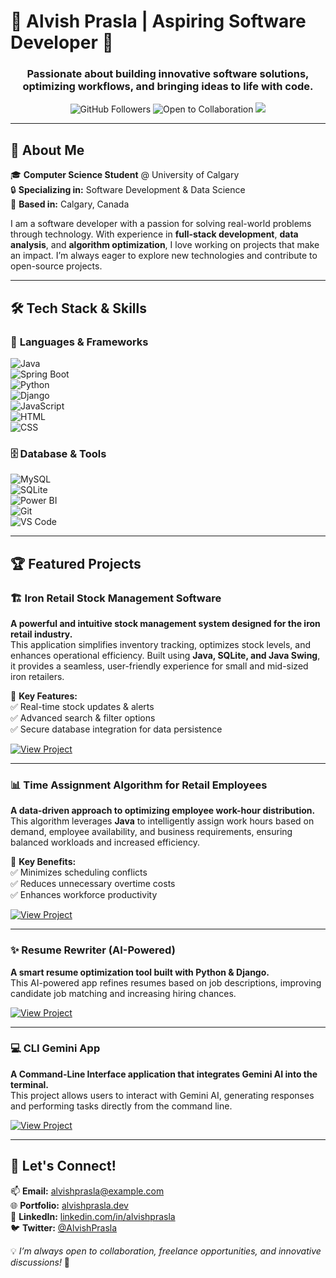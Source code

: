 # 🌟 Alvish Prasla | Aspiring Software Developer 🚀  

<h3 align="center">Passionate about building innovative software solutions, optimizing workflows, and bringing ideas to life with code.</h3>

<p align="center">
  <img src="https://img.shields.io/github/followers/alvishprasla11?style=flat-square&logo=github" alt="GitHub Followers">
  <img src="https://img.shields.io/badge/Open%20to%20Collaboration-Yes-brightgreen?style=flat-square" alt="Open to Collaboration">
  <img src="https://img.shields.io/badge/Status-Active-blue?style=flat-square">
</p>

---

## 🚀 About Me  
🎓 **Computer Science Student** @ University of Calgary  
🔒 **Specializing in:** Software Development & Data Science  
📍 **Based in:** Calgary, Canada  

I am a software developer with a passion for solving real-world problems through technology. With experience in **full-stack development**, **data analysis**, and **algorithm optimization**, I love working on projects that make an impact. I’m always eager to explore new technologies and contribute to open-source projects.  

---

## 🛠️ Tech Stack & Skills  

### 🚀 **Languages & Frameworks**  
![Java](https://img.shields.io/badge/Java-%23ED8B00.svg?style=for-the-badge&logo=openjdk&logoColor=white)  
![Spring Boot](https://img.shields.io/badge/Spring%20Boot-6DB33F?style=for-the-badge&logo=springboot&logoColor=white)  
![Python](https://img.shields.io/badge/Python-3776AB?style=for-the-badge&logo=python&logoColor=white)  
![Django](https://img.shields.io/badge/Django-092E20?style=for-the-badge&logo=django&logoColor=white)  
![JavaScript](https://img.shields.io/badge/JavaScript-F7DF1E?style=for-the-badge&logo=javascript&logoColor=black)  
![HTML](https://img.shields.io/badge/HTML-E34F26?style=for-the-badge&logo=html5&logoColor=white)  
![CSS](https://img.shields.io/badge/CSS-1572B6?style=for-the-badge&logo=css3&logoColor=white)  

### 🗄️ **Database & Tools**  
![MySQL](https://img.shields.io/badge/MySQL-4479A1?style=for-the-badge&logo=mysql&logoColor=white)  
![SQLite](https://img.shields.io/badge/SQLite-003B57?style=for-the-badge&logo=sqlite&logoColor=white)  
![Power BI](https://img.shields.io/badge/Power%20BI-F2C811?style=for-the-badge&logo=powerbi&logoColor=black)  
![Git](https://img.shields.io/badge/Git-F05032?style=for-the-badge&logo=git&logoColor=white)  
![VS Code](https://img.shields.io/badge/VS%20Code-007ACC?style=for-the-badge&logo=visualstudiocode&logoColor=white)  

---

## 🏆 Featured Projects  

### 🏗️ Iron Retail Stock Management Software  
**A powerful and intuitive stock management system designed for the iron retail industry.**  
This application simplifies inventory tracking, optimizes stock levels, and enhances operational efficiency. Built using **Java, SQLite, and Java Swing**, it provides a seamless, user-friendly experience for small and mid-sized iron retailers.  

🔹 **Key Features:**  
✅ Real-time stock updates & alerts  
✅ Advanced search & filter options  
✅ Secure database integration for data persistence  

[![View Project](https://img.shields.io/badge/GitHub-View_Project-blue?style=for-the-badge&logo=github)](https://github.com/alvishprasla11/StockManagementSoftwareForIronRetailBusinesses)  

---

### 📊 Time Assignment Algorithm for Retail Employees  
**A data-driven approach to optimizing employee work-hour distribution.**  
This algorithm leverages **Java** to intelligently assign work hours based on demand, employee availability, and business requirements, ensuring balanced workloads and increased efficiency.  

🔹 **Key Benefits:**  
✅ Minimizes scheduling conflicts  
✅ Reduces unnecessary overtime costs  
✅ Enhances workforce productivity  

[![View Project](https://img.shields.io/badge/GitHub-View_Project-blue?style=for-the-badge&logo=github)](https://github.com/alvishprasla11/StockManagementSoftwareForIronRetailBusinesses)  

---

### ✨ Resume Rewriter (AI-Powered)  
**A smart resume optimization tool built with Python & Django.**  
This AI-powered app refines resumes based on job descriptions, improving candidate job matching and increasing hiring chances.  

[![View Project](https://img.shields.io/badge/GitHub-View_Project-purple?style=for-the-badge&logo=github)](https://github.com/alvishprasla11/ResumeRewriterAI)  

---

### 💻 CLI Gemini App  
**A Command-Line Interface application that integrates Gemini AI into the terminal.**  
This project allows users to interact with Gemini AI, generating responses and performing tasks directly from the command line.  

[![View Project](https://img.shields.io/badge/GitHub-View_Project-orange?style=for-the-badge&logo=github)](https://github.com/alvishprasla11/CLI-Gemini-App)  

---

## 🤝 Let's Connect!  
📫 **Email:** alvishprasla@example.com  
🌐 **Portfolio:** [alvishprasla.dev](https://alvishprasla.dev)  
💼 **LinkedIn:** [linkedin.com/in/alvishprasla](https://linkedin.com/in/alvishprasla)  
🐦 **Twitter:** [@AlvishPrasla](https://twitter.com/AlvishPrasla)  

💡 *I’m always open to collaboration, freelance opportunities, and innovative discussions!* 🚀
